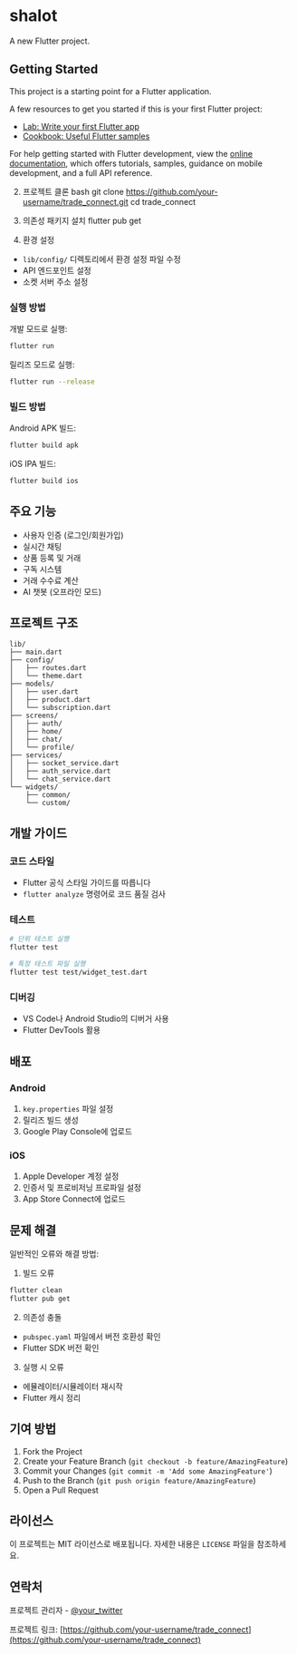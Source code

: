 # shalot

A new Flutter project.

## Getting Started

This project is a starting point for a Flutter application.

A few resources to get you started if this is your first Flutter project:

- [Lab: Write your first Flutter app](https://docs.flutter.dev/get-started/codelab)
- [Cookbook: Useful Flutter samples](https://docs.flutter.dev/cookbook)

For help getting started with Flutter development, view the
[online documentation](https://docs.flutter.dev/), which offers tutorials,
samples, guidance on mobile development, and a full API reference.

2. 프로젝트 클론
bash
git clone https://github.com/your-username/trade_connect.git
cd trade_connect

3. 의존성 패키지 설치
flutter pub get

4. 환경 설정
- `lib/config/` 디렉토리에서 환경 설정 파일 수정
- API 엔드포인트 설정
- 소켓 서버 주소 설정

### 실행 방법

개발 모드로 실행:
```bash
flutter run
```

릴리즈 모드로 실행:
```bash
flutter run --release
```

### 빌드 방법

Android APK 빌드:
```bash
flutter build apk
```

iOS IPA 빌드:
```bash
flutter build ios
```

## 주요 기능

- 사용자 인증 (로그인/회원가입)
- 실시간 채팅
- 상품 등록 및 거래
- 구독 시스템
- 거래 수수료 계산
- AI 챗봇 (오프라인 모드)

## 프로젝트 구조

```
lib/
├── main.dart
├── config/
│   ├── routes.dart
│   └── theme.dart
├── models/
│   ├── user.dart
│   ├── product.dart
│   └── subscription.dart
├── screens/
│   ├── auth/
│   ├── home/
│   ├── chat/
│   └── profile/
├── services/
│   ├── socket_service.dart
│   ├── auth_service.dart
│   └── chat_service.dart
└── widgets/
    ├── common/
    └── custom/
```

## 개발 가이드

### 코드 스타일
- Flutter 공식 스타일 가이드를 따릅니다
- `flutter analyze` 명령어로 코드 품질 검사

### 테스트
```bash
# 단위 테스트 실행
flutter test

# 특정 테스트 파일 실행
flutter test test/widget_test.dart
```

### 디버깅
- VS Code나 Android Studio의 디버거 사용
- Flutter DevTools 활용

## 배포

### Android
1. `key.properties` 파일 설정
2. 릴리즈 빌드 생성
3. Google Play Console에 업로드

### iOS
1. Apple Developer 계정 설정
2. 인증서 및 프로비저닝 프로파일 설정
3. App Store Connect에 업로드

## 문제 해결

일반적인 오류와 해결 방법:

1. 빌드 오류
```bash
flutter clean
flutter pub get
```

2. 의존성 충돌
- `pubspec.yaml` 파일에서 버전 호환성 확인
- Flutter SDK 버전 확인

3. 실행 시 오류
- 에뮬레이터/시뮬레이터 재시작
- Flutter 캐시 정리

## 기여 방법

1. Fork the Project
2. Create your Feature Branch (`git checkout -b feature/AmazingFeature`)
3. Commit your Changes (`git commit -m 'Add some AmazingFeature'`)
4. Push to the Branch (`git push origin feature/AmazingFeature`)
5. Open a Pull Request

## 라이선스

이 프로젝트는 MIT 라이선스로 배포됩니다. 자세한 내용은 `LICENSE` 파일을 참조하세요.

## 연락처

프로젝트 관리자 - [@your_twitter](https://twitter.com/your_username)

프로젝트 링크: [https://github.com/your-username/trade_connect](https://github.com/your-username/trade_connect)